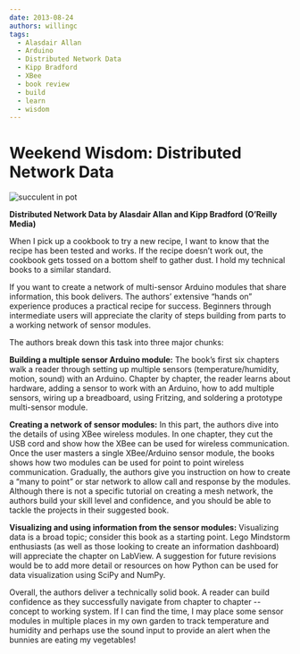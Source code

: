 ```yaml
---
date: 2013-08-24
authors: willingc
tags:
  - Alasdair Allan
  - Arduino
  - Distributed Network Data
  - Kipp Bradford
  - XBee
  - book review
  - build
  - learn
  - wisdom
---
```


# Weekend Wisdom: Distributed Network Data

![succulent in pot](/images/2013/08/garden_succulent-225x300.jpg)

**Distributed Network Data by Alasdair Allan and Kipp Bradford (O’Reilly Media)**

When I pick up a cookbook to try a new recipe, I want to know that the recipe
has been tested and works. If the recipe doesn’t work out, the cookbook gets
tossed on a bottom shelf to gather dust. I hold my technical books to a
similar standard.

If you want to create a network of multi-sensor Arduino modules that share
information, this book delivers. The authors’ extensive “hands on” experience
produces a practical recipe for success. Beginners through intermediate users
will appreciate the clarity of steps building from parts to a working network
of sensor modules.

The authors break down this task into three major chunks:

**Building a multiple sensor Arduino module:**
The book’s first six chapters walk a reader through setting up multiple sensors (temperature/humidity,
motion, sound) with an Arduino. Chapter by chapter, the reader learns about
hardware, adding a sensor to work with an Arduino, how to add multiple
sensors, wiring up a breadboard, using Fritzing, and soldering a prototype
multi-sensor module.

**Creating a network of sensor modules:** In this part, the authors dive into
the details of using XBee wireless modules. In one chapter, they cut the USB
cord and show how the XBee can be used for wireless communication. Once the
user masters a single XBee/Arduino sensor module, the books shows how two
modules can be used for point to point wireless communication. Gradually,
the authors give you instruction on how to create a “many to point” or star
network to allow call and response by the modules. Although there is not a
specific tutorial on creating a mesh network, the authors build your skill
level and confidence, and you should be able to tackle the projects in their
suggested book.

**Visualizing and using information from the sensor modules:** Visualizing
data is a broad topic; consider this book as a starting point. Lego
Mindstorm enthusiasts (as well as those looking to create an information
dashboard) will appreciate the chapter on LabView. A suggestion for future
revisions would be to add more detail or resources on how Python can be used
for data visualization using SciPy and NumPy.

Overall, the authors deliver a technically solid book. A reader can build
confidence as they successfully navigate from chapter to chapter -- concept to
working system. If I can find the time, I may place some sensor modules in
multiple places in my own garden to track temperature and humidity and perhaps
use the sound input to provide an alert when the bunnies are eating my
vegetables!

